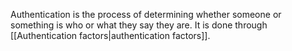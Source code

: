 Authentication is the process of determining whether someone or something is who or what they say they are. It is done through [[Authentication factors|authentication factors]].